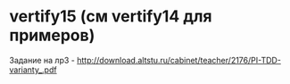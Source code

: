# vertify15 (см vertify14 для примеров)

Задание на лр3 - http://download.altstu.ru/cabinet/teacher/2176/PI-TDD-varianty_.pdf 
